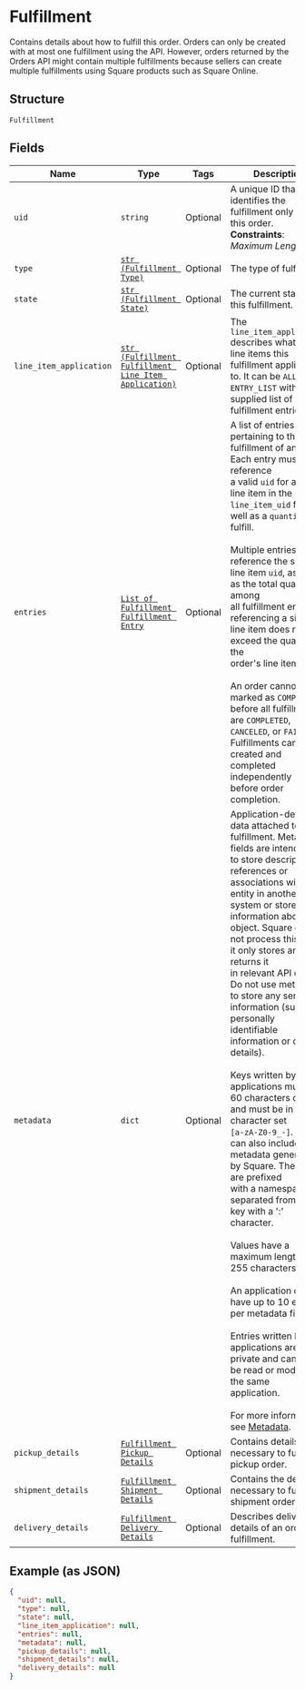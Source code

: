 
# Fulfillment

Contains details about how to fulfill this order.
Orders can only be created with at most one fulfillment using the API.
However, orders returned by the Orders API might contain multiple fulfillments because sellers can create multiple fulfillments using Square products such as Square Online.

## Structure

`Fulfillment`

## Fields

| Name | Type | Tags | Description |
|  --- | --- | --- | --- |
| `uid` | `string` | Optional | A unique ID that identifies the fulfillment only within this order.<br>**Constraints**: *Maximum Length*: `60` |
| `type` | [`str (Fulfillment Type)`](../../doc/models/fulfillment-type.md) | Optional | The type of fulfillment. |
| `state` | [`str (Fulfillment State)`](../../doc/models/fulfillment-state.md) | Optional | The current state of this fulfillment. |
| `line_item_application` | [`str (Fulfillment Fulfillment Line Item Application)`](../../doc/models/fulfillment-fulfillment-line-item-application.md) | Optional | The `line_item_application` describes what order line items this fulfillment applies<br>to. It can be `ALL` or `ENTRY_LIST` with a supplied list of fulfillment entries. |
| `entries` | [`List of Fulfillment Fulfillment Entry`](../../doc/models/fulfillment-fulfillment-entry.md) | Optional | A list of entries pertaining to the fulfillment of an order. Each entry must reference<br>a valid `uid` for an order line item in the `line_item_uid` field, as well as a `quantity` to<br>fulfill.<br><br>Multiple entries can reference the same line item `uid`, as long as the total quantity among<br>all fulfillment entries referencing a single line item does not exceed the quantity of the<br>order's line item itself.<br><br>An order cannot be marked as `COMPLETED` before all fulfillments are `COMPLETED`,<br>`CANCELED`, or `FAILED`. Fulfillments can be created and completed independently<br>before order completion. |
| `metadata` | `dict` | Optional | Application-defined data attached to this fulfillment. Metadata fields are intended<br>to store descriptive references or associations with an entity in another system or store brief<br>information about the object. Square does not process this field; it only stores and returns it<br>in relevant API calls. Do not use metadata to store any sensitive information (such as personally<br>identifiable information or card details).<br><br>Keys written by applications must be 60 characters or less and must be in the character set<br>`[a-zA-Z0-9_-]`. Entries can also include metadata generated by Square. These keys are prefixed<br>with a namespace, separated from the key with a ':' character.<br><br>Values have a maximum length of 255 characters.<br><br>An application can have up to 10 entries per metadata field.<br><br>Entries written by applications are private and can only be read or modified by the same<br>application.<br><br>For more information, see [Metadata](https://developer.squareup.com/docs/build-basics/metadata). |
| `pickup_details` | [`Fulfillment Pickup Details`](../../doc/models/fulfillment-pickup-details.md) | Optional | Contains details necessary to fulfill a pickup order. |
| `shipment_details` | [`Fulfillment Shipment Details`](../../doc/models/fulfillment-shipment-details.md) | Optional | Contains the details necessary to fulfill a shipment order. |
| `delivery_details` | [`Fulfillment Delivery Details`](../../doc/models/fulfillment-delivery-details.md) | Optional | Describes delivery details of an order fulfillment. |

## Example (as JSON)

```json
{
  "uid": null,
  "type": null,
  "state": null,
  "line_item_application": null,
  "entries": null,
  "metadata": null,
  "pickup_details": null,
  "shipment_details": null,
  "delivery_details": null
}
```


